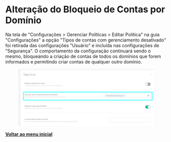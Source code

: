 # Alteração do Bloqueio de Contas por Domínio

Na tela de "Configurações > Gerenciar Políticas > Editar Política" na guia "Configurações" a opção "Tipos de contas com gerenciamento desativado" foi retirada das configurações "Usuário" e incluída nas configurações de "Segurança". O comportamento da configuração continuará sendo o mesmo, bloqueando a criação de contas de todos os domínios que forem informados e permitindo criar contas de qualquer outro domínio.

<figure><img src="../../../.gitbook/assets/image (99).png" alt=""><figcaption></figcaption></figure>

[**Voltar ao menu inicial** ](./)
